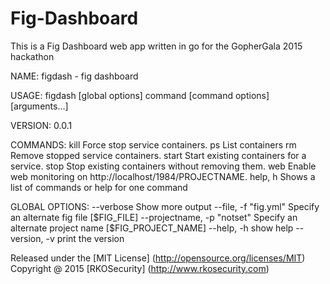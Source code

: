 # Fig-Dashboard

This is a Fig Dashboard web app written in go for the GopherGala 2015 hackathon

NAME:
   figdash - fig dashboard

USAGE:
   figdash [global options] command [command options] [arguments...]

VERSION:
   0.0.1

COMMANDS:
   kill		Force stop service containers.
   ps		List containers
   rm		Remove stopped service containers.
   start	Start existing containers for a service.
   stop		Stop existing containers without removing them.
   web		Enable web monitoring on http://localhost/1984/PROJECTNAME.
   help, h	Shows a list of commands or help for one command
   
GLOBAL OPTIONS:
   --verbose			Show more output
   --file, -f "fig.yml"		Specify an alternate fig file [$FIG_FILE]
   --projectname, -p "notset"	Specify an alternate project name [$FIG_PROJECT_NAME]
   --help, -h			show help
   --version, -v		print the version


Released under the [MIT License] (http://opensource.org/licenses/MIT)
Copyright @ 2015 [RKOSecurity] (http://www.rkosecurity.com)
